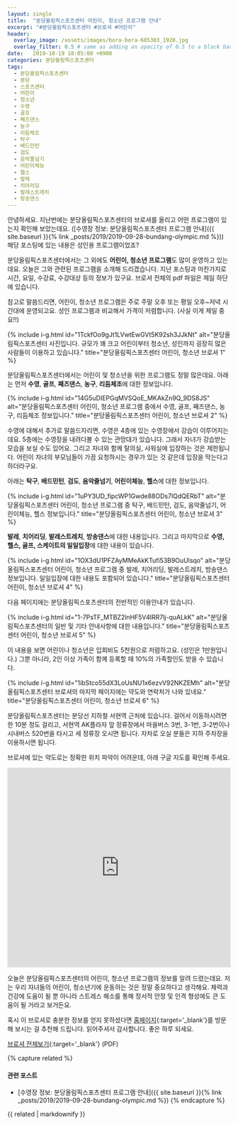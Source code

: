 ```yaml
---
layout: single
title:  "분당올림픽스포츠센터 어린이, 청소년 프로그램 안내"
excerpt: "#분당올림픽스포츠센터 #브로셔 #어린이"
header:
  overlay_image: /assets/images/bora-bora-685303_1920.jpg
  overlay_filter: 0.5 # same as adding an opacity of 0.5 to a black background
date:   2019-10-19 18:05:00 +0900
categories: 분당올림픽스포츠센터
tags:
  - 분당올림픽스포츠센터
  - 분당
  - 스포츠센터
  - 어린이
  - 청소년
  - 수영
  - 골프
  - 째즈댄스
  - 농구
  - 리듬체조
  - 탁구
  - 배드민턴
  - 검도
  - 음악줄넘기
  - 어린이체능
  - 헬스
  - 발레
  - 치어리딩
  - 발레스트레치
  - 방송댄스
---
```


안녕하세요.
지난번에는 분당올림픽스포츠센터의 브로셔를 올리고 어떤 프로그램이 있는지 확인해 보았는데요.
([수영장 정보: 분당올림픽스포츠센터 프로그램 안내]({{ site.baseurl }}{% link _posts/2019/2019-09-28-bundang-olympic.md %}))
해당 포스팅에 있는 내용은 성인용 프로그램이었죠?

분당올림픽스포츠센터에서는 그 외에도 **어린이, 청소년 프로그램**도 많이 운영하고 있는데요.
오늘은 그와 관련된 프로그램을 소개해 드리겠습니다.
지난 포스팅과 마찬가지로 시간, 요일, 수강료, 수강대상 등의 정보가 있구요.
브로셔 전체의 pdf 파일은 제일 하단에 있습니다.

참고로 말씀드리면, 어린이, 청소년 프로그램은 주로 주말 오후 또는 평일 오후~저녁 시간대에 운영되고요.
성인 프로그램과 비교해서 가격이 저렴합니다. (사실 이게 제일 중요!!)

{% include i-g.html id="1TckfOo9gJt1LVwtEwGVt5K92sh3JJkNt" alt="분당올림픽스포츠센터 사진입니다. 규모가 꽤 크고 어린이부터 청소년, 성인까지 굉장히 많은 사람들이 이용하고 있습니다." title="분당올림픽스포츠센터 어린이, 청소년 브로셔 1" %}

분당올림픽스포츠센터에서는 어린이 및 청소년을 위한 프로그램도 정말 많은데요.
아래는 먼저 **수영**, **골프**, **째즈댄스**, **농구**, **리듬체조**에 대한 정보입니다.

{% include i-g.html id="14G5uDIEPGqMVSQoE_MKAkZn9Q_9DS8JS" alt="분당올림픽스포츠센터 어린이, 청소년 프로그램 중에서 수영, 골프, 째즈댄스, 농구, 리듬체조 정보입니다." title="분당올림픽스포츠센터 어린이, 청소년 브로셔 2" %}

수영에 대해서 추가로 말씀드자리면, 수영은 4층에 있는 수영장에서 강습이 이루어지는데요.
5층에는 수영장을 내려다볼 수 있는 관망대가 있습니다.
그래서 자녀가 강습받는 모습을 보실 수도 있어요.
그리고 자녀와 함께 탈의실, 샤워실에 입장하는 것은 제한됩니다.
어린이 자녀의 부모님들이 가끔 요청하시는 경우가 있는 것 같은데 입장을 막는다고 하더라구요.

아래는 **탁구**, **배드민턴**, **검도**, **음악줄넘기**, **어린이체능**, **헬스**에 대한 정보입니다.

{% include i-g.html id="1uPY3UD_fipcWP1Gwde88ODs7lQdQERbT" alt="분당올림픽스포츠센터 어린이, 청소년 프로그램 중 탁구, 배드민턴, 검도, 음악줄넘기, 어린이체능, 헬스 정보입니다." title="분당올림픽스포츠센터 어린이, 청소년 브로셔 3" %}

**발레**, **치어리딩**, **발레스트레치**, **방송댄스**에 대한 내용입니다.
그리고 마지막으로 **수영, 헬스, 골프, 스케이트의 일일입장**에 대한 내용이 있습니다.

{% include i-g.html id="1OX3dU1PFZAyMMeAkKTufi53B9OuUlsqo" alt="분당올림픽스포츠센터 어린이, 청소년 프로그램 중 발레, 치어리딩, 발레스트레치, 방송댄스정보입니다. 일일입장에 대한 내용도 포함되어 있습니다." title="분당올림픽스포츠센터 어린이, 청소년 브로셔 4" %}

다음 페이지에는 분당올림픽스포츠센터의 전반적인 이용안내가 있습니다.

{% include i-g.html id="1-7PsTF_MTBZ2lnHF5V4lRR7lj-quALkK" alt="분당올림픽스포츠센터의 일반 및 기타 안내사항에 대한 내용입니다." title="분당올림픽스포츠센터 어린이, 청소년 브로셔 5" %}

이 내용을 보면 어린이나 청소년은 입회비도 5천원으로 저렴하고요. (성인은 1만원입니다.)
그뿐 아니라, 2인 이상 가족이 함께 등록할 때 10%의 가족할인도 받을 수 있습니다.

{% include i-g.html id="1ibStco55dX3LoUsNU1x6ezvV92NKZEMh" alt="분당올림픽스포츠센터 브로셔의 마지막 페이지에는 약도와 연락처가 나와 있네요." title="분당올림픽스포츠센터 어린이, 청소년 브로셔 6" %}

분당올림픽스포츠센터는 분당선 지하철 서현역 근처에 있습니다.
걸어서 이동하시려면 한 10분 정도 걸리고, 서현역 AK플라자 앞 정류장에서 마을버스 3번, 3-1번, 3-2번이나 시내버스 520번을 타시고 세 정류장 오시면 됩니다.
자차로 오실 분들은 지하 주차장을 이용하시면 됩니다.

브로셔에 있는 약도로는 정확한 위치 파악이 어려운데, 아래 구글 지도를 확인해 주세요.

<iframe src="https://www.google.com/maps/embed?pb=!1m18!1m12!1m3!1d3170.3273218519307!2d127.1256713971345!3d37.382090754530935!2m3!1f0!2f0!3f0!3m2!1i1024!2i768!4f13.1!3m3!1m2!1s0x357b57f70a3def75%3A0x9a841fab3fc65a7b!2z67aE64u57Jis66a87ZS97Iqk7Y-s7Lig7IS87YSw!5e0!3m2!1sko!2skr!4v1569676495045!5m2!1sko!2skr" width="100%" height="450" frameborder="0" style="border:0;" allowfullscreen=""></iframe>

오늘은 분당올림픽스포츠센터의 어린이, 청소년 프로그램의 정보를 알려 드렸는데요.
저는 우리 자녀들의 어린이, 청소년기에 운동하는 것은 정말 중요하다고 생각해요.
체력과 건강에 도움이 될 뿐 아니라 스트레스 해소를 통해 정서적 안정 및 인격 형성에도 큰 도움이 될 거라고 보거든요.

혹시 이 브로셔로 충분한 정보를 얻지 못하셨다면 [홈페이지][l-bundang]{:target='_blank'}를 방문해 보시는 걸 추천해 드립니다.
읽어주셔서 감사합니다.
좋은 하루 되세요.

[브로셔 전체보기][l-brochure-big]{:target='_blank'} (PDF)

{% capture related %}
#### 관련 포스트

* [수영장 정보: 분당올림픽스포츠센터 프로그램 안내]({{ site.baseurl }}{% link _posts/2019/2019-09-28-bundang-olympic.md %})
{% endcapture %}

<div class="notice--primary">
  {{ related | markdownify }}
</div>

[l-bundang]: http://sports.ksponco.or.kr/index.es?sid=a5
[l-brochure-big]: https://drive.google.com/uc?id=1CjVN7pJrB1ejMIiht-2siqTUgOCNS79A

